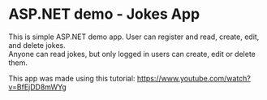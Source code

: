 # ASP.NET demo - Jokes App

This is simple ASP.NET demo app. User can register and read, create, edit, and delete jokes.  
Anyone can read jokes, but only logged in users can create, edit or delete them.

This app was made using this tutorial: https://www.youtube.com/watch?v=BfEjDD8mWYg
